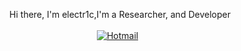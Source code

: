 <p align="center">
  Hi there, I'm electr1c,I'm a Researcher, and Developer<br><br>
  <a href="mailto:electr1cc@hotmail.com" target="_blank"><img alt="Hotmail" src="https://i.hizliresim.com/prtu2oj.png" /></a>&nbsp;&nbsp;
</p>
